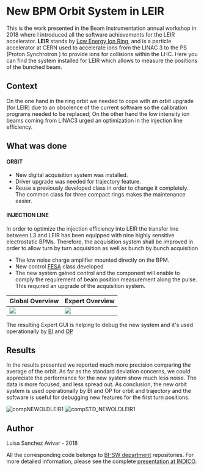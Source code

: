 # New BPM Orbit System in LEIR
This is the work presented in the Beam Instrumentation annual workshop in 2018 where I introduced all the software achievements for the LEIR accelerator.
**LEIR** stands by [Low Energy Ion Ring](https://home.cern/science/accelerators/low-energy-ion-ring), and is a particle accelerator at CERN used to accelerate ions from the LINAC 3 to the PS (Proton Synchrotron ) to provide ions for collisions within the LHC.
Here you can find the system installed for LEIR which allows to measure the positions of the bunched beam.


## Context
On the one hand in the ring orbit we needed to cope with an orbit upgrade (for LEIR) due to an obsolence of the current software so the calibration programs needed to be replaced; On the other hand the low intensity ion beams coming from LINAC3 urged an optimization in the injection line efficiency.


## What was done
#### ORBIT
- New digital acquisition system was installed.
- Driver upgrade was needed for trajectory feature.
- Reuse a previously developed class in order to change it completely. The common class for three compact rings makes the maintenance easier.
#### INJECTION LINE
In order to optimize the injection efficiency into LEIR the transfer line between L3 and LEIR has been equipped with nine highly sensitive electrostatic BPMs.
Therefore, the acquisition system shall be improved in order to allow turn by turn acquisition as well as bunch by bunch acquisition
- The low noise charge amplifier mounted directly on the BPM.
- New control [FESA](http://cds.cern.ch/record/2305325?ln=en) class developed
- The new system gained control and the component will enable to comply the requirement of beam position measurement along the pulse. This required an upgrade of the acquisition system.



Global Overview       |     Expert Overview
----------------------|-------------------------
![](https://user-images.githubusercontent.com/3811449/113399298-48c73f80-93a0-11eb-8e98-3cc7f57cea6a.png) | ![](https://user-images.githubusercontent.com/3811449/113399366-672d3b00-93a0-11eb-89ff-20cb4a0d5eaa.png)

The resulting Expert GUI is helping to debug the new system and it's used operationally by [BI](https://sy-dep-bi.web.cern.ch) and [OP](https://be-dep-op-leir.web.cern.ch)



## Results
In the results presented we reported much more precision comparing the average of the orbit. As far as the standard deviation concerns, we could appreciate the performance for the new system show much less noise. The data is more focused, and less spread out. As conclusion, the new orbit system is used operationally by BI and OP for orbit and trajectory and the software is useful for debugging new features for the first turn positions.

![compNEWOLDLEIR1](https://user-images.githubusercontent.com/3811449/113395094-9c825a80-9399-11eb-8ff1-3c4d4bfbc5f3.png)
![compSTD_NEWOLDLEIR1](https://user-images.githubusercontent.com/3811449/113395152-b15eee00-9399-11eb-9080-d2b79f4b3ad0.png)




## Author
Luisa Sanchez Avivar - 2018

All the corresponding code belongs to [BI-SW department](https://sy-dep-bi.web.cern.ch/sw) repositories.
For more detailed information, please see the complete [presentation at INDICO](https://indico.cern.ch/event/776640/contributions/3230043/attachments/1759118/2863064/Software_in_the_new_BPM_sys._LEIR_1.pdf).


